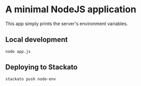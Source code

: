 # A minimal NodeJS application

This app simply prints the server's environment variables.

## Local development

    node app.js

## Deploying to Stackato

    stackato push node-env
